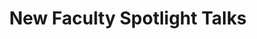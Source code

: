 ---
day: 2
time: 3:00-4:15PM
name: new_faculty 
title: New Faculty Spotlight Talks
location: L
link: "speakers"
---